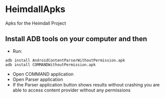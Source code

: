 # HeimdallApks
Apks for the Heimdall Project

## Install ADB tools on your computer and then
* Run:
```shell
adb install AndroidContentParserWithoutPermission.apk
adb install COMMANDWithoutPermission.apk
```
* Open COMMAND application
* Open Parser application
* If the Parser application button shows results without crashing you are able to access content provider without any permissions
